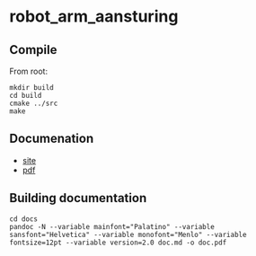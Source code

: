 # robot_arm_aansturing

## Compile

From root:

```
mkdir build
cd build
cmake ../src
make
```

## Documenation

* [site](https://muisje.github.io/robot_arm_aansturing/)
* [pdf](docs/doc.pdf)

## Building documentation

```
cd docs
pandoc -N --variable mainfont="Palatino" --variable sansfont="Helvetica" --variable monofont="Menlo" --variable fontsize=12pt --variable version=2.0 doc.md -o doc.pdf
```
